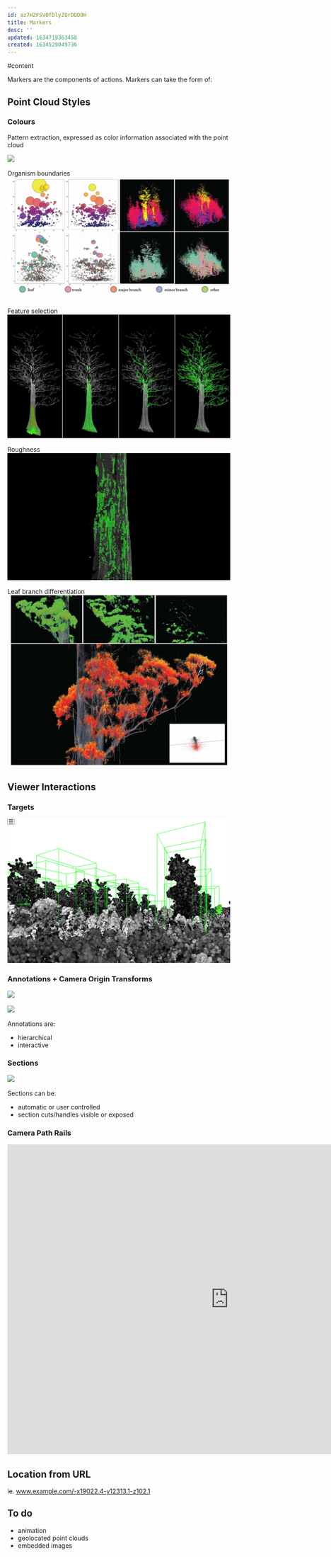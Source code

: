 ```yaml
---
id: az7HZFSV0fDlyZQrDOD0H
title: Markers
desc: ''
updated: 1634718363458
created: 1634528049736
---
```

#content

Markers are the components of actions. Markers can take the form of:

## Point Cloud Styles

### Colours

Pattern extraction, expressed as color information associated with the point cloud

![](/assets/images/2021-10-18-14-38-56.png)

Organism boundaries
![](/assets/images/2021-10-20-12-35-30.png)

Feature selection
![](/assets/images/2021-10-20-12-33-38.png)

Roughness
![](/assets/images/2021-10-20-12-34-11.png)

Leaf branch differentiation
![](/assets/images/2021-10-20-12-36-21.png)

## Viewer Interactions

### Targets

![](/assets/images/2021-10-18-14-42-20.png)

### Annotations + Camera Origin Transforms

![](/assets/images/annotation.gif)

![](/assets/images/2021-10-18-14-47-53.png)

Annotations are:

- hierarchical
- interactive

### Sections

![](/assets/images/crop2.apng)

Sections can be:

- automatic or user controlled
- section cuts/handles visible or exposed

### Camera Path Rails

<iframe width="1000" height="700" src="https://www.julianrutten.com/testLand/testLand/styx2.html" frameborder="0" allowfullscreen></iframe>

## Location from URL

ie. www.example.com/-x19022.4-y12313.1-z102.1

## To do

- animation
- geolocated point clouds
- embedded images

